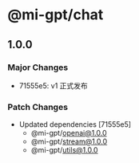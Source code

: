 # @mi-gpt/chat

## 1.0.0

### Major Changes

- 71555e5: v1 正式发布

### Patch Changes

- Updated dependencies [71555e5]
  - @mi-gpt/openai@1.0.0
  - @mi-gpt/stream@1.0.0
  - @mi-gpt/utils@1.0.0

